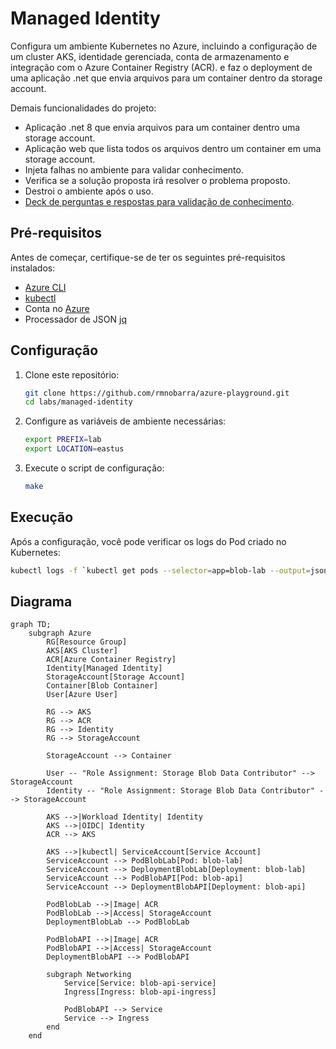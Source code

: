 # Managed Identity

Configura um ambiente Kubernetes no Azure, incluindo a configuração de um cluster AKS, identidade gerenciada, conta de armazenamento e integração com o Azure Container Registry (ACR). e faz o deployment de uma aplicação .net que envia arquivos para um container dentro da storage account.

Demais funcionalidades do projeto:

* Aplicação .net 8 que envia arquivos para um container dentro uma storage account.
* Aplicação web que lista todos os arquivos dentro um container em uma storage account.
* Injeta falhas no ambiente para validar conhecimento.
* Verifica se a solução proposta irá resolver o problema proposto.
* Destroi o ambiente após o uso.
* [Deck de perguntas e respostas para validação de conhecimento](PERGUNTAS.md).

## Pré-requisitos

Antes de começar, certifique-se de ter os seguintes pré-requisitos instalados:

- [Azure CLI](https://docs.microsoft.com/cli/azure/install-azure-cli)
- [kubectl](https://kubernetes.io/docs/tasks/tools/install-kubectl/)
- Conta no [Azure](https://azure.microsoft.com/)
- Processador de JSON [jq](https://jqlang.github.io/jq/)

## Configuração

1. Clone este repositório:

    ```sh
    git clone https://github.com/rmnobarra/azure-playground.git
    cd labs/managed-identity
    ```

2. Configure as variáveis de ambiente necessárias:

    ```sh
    export PREFIX=lab
    export LOCATION=eastus
    ```

3. Execute o script de configuração:

    ```sh
    make
    ```

## Execução

Após a configuração, você pode verificar os logs do Pod criado no Kubernetes:

```sh
kubectl logs -f `kubectl get pods --selector=app=blob-lab --output=jsonpath='{.items[0].metadata.name}'`
```

## Diagrama

```mermaid
graph TD;
    subgraph Azure
        RG[Resource Group]
        AKS[AKS Cluster]
        ACR[Azure Container Registry]
        Identity[Managed Identity]
        StorageAccount[Storage Account]
        Container[Blob Container]
        User[Azure User]

        RG --> AKS
        RG --> ACR
        RG --> Identity
        RG --> StorageAccount

        StorageAccount --> Container

        User -- "Role Assignment: Storage Blob Data Contributor" --> StorageAccount
        Identity -- "Role Assignment: Storage Blob Data Contributor" --> StorageAccount

        AKS -->|Workload Identity| Identity
        AKS -->|OIDC| Identity
        ACR --> AKS

        AKS -->|kubectl| ServiceAccount[Service Account]
        ServiceAccount --> PodBlobLab[Pod: blob-lab]
        ServiceAccount --> DeploymentBlobLab[Deployment: blob-lab]
        ServiceAccount --> PodBlobAPI[Pod: blob-api]
        ServiceAccount --> DeploymentBlobAPI[Deployment: blob-api]
        
        PodBlobLab -->|Image| ACR
        PodBlobLab -->|Access| StorageAccount
        DeploymentBlobLab --> PodBlobLab
        
        PodBlobAPI -->|Image| ACR
        PodBlobAPI -->|Access| StorageAccount
        DeploymentBlobAPI --> PodBlobAPI
        
        subgraph Networking
            Service[Service: blob-api-service]
            Ingress[Ingress: blob-api-ingress]
            
            PodBlobAPI --> Service
            Service --> Ingress
        end
    end
```